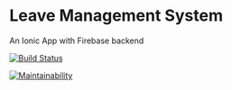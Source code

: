 # Leave Management System
An Ionic App with Firebase backend

[![Build Status](https://travis-ci.org/acharyarajasekhar/elms.svg?branch=master)](https://travis-ci.org/acharyarajasekhar/elms)

[![Maintainability](https://api.codeclimate.com/v1/badges/c0bb54cebe4e9ea1264e/maintainability)](https://codeclimate.com/github/acharyarajasekhar/elms/maintainability)
